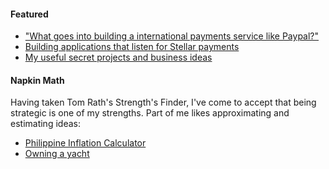 #### Featured

- ["What goes into building a international payments service like Paypal?"](https://medium.com/@acesubido/what-goes-into-building-a-international-payments-service-like-paypal-82451cccf4c)
- [Building applications that listen for Stellar payments](https://medium.com/bloomx/building-applications-that-listen-for-stellar-payments-4b486137d729)
- [My useful secret projects and business ideas](http://acesubido.net/2016/01/21/my-useful-secret-projects-and-business-ideas.html)

#### Napkin Math

Having taken Tom Rath's Strength's Finder, I've come to accept that being strategic is one of my strengths.
Part of me likes approximating and estimating ideas:

- [Philippine Inflation Calculator](https://acesubido.net/ph-inflation-calculator/)
- [Owning a yacht](https://acesubido.net/2019/09/20/napkin-math-owning-a-yacht.html)

